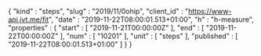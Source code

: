 {
  "kind" : "steps",
  "slug" : "2019/11/0ohip",
  "client_id" : "https://www-api.jvt.me/fit",
  "date" : "2019-11-22T08:00:01.513+01:00",
  "h" : "h-measure",
  "properties" : {
    "start" : [ "2019-11-21T00:00:00Z" ],
    "end" : [ "2019-11-22T00:00:00Z" ],
    "num" : [ "10201" ],
    "unit" : [ "steps" ],
    "published" : [ "2019-11-22T08:00:01.513+01:00" ]
  }
}
